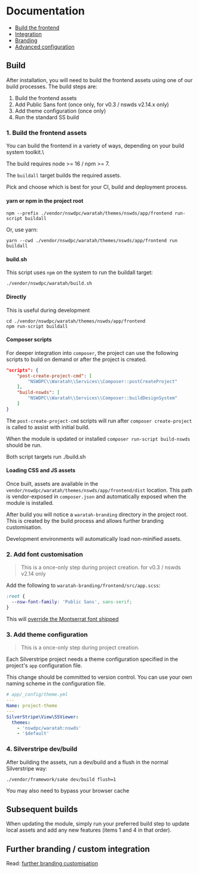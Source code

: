 # Documentation

+ [Build the frontend](./#build-the-frontend)
+ [Integration](./002_integration.md)
+ [Branding](./100_branding.md)
+ [Advanced configuration](./101_advanced_configuration)

## Build

After installation, you will need to build the frontend assets using one of our build processes. The build steps are:

1. Build the frontend assets
1. Add Public Sans font (once only, for v0.3 / nswds v2.14.x only)
1. Add theme configuration (once only)
1. Run the standard SS build

### 1. Build the frontend assets 

You can build the frontend in a variety of ways, depending on your build system toolkit.\

The build requires node >= 16 / npm >= 7.

The `buildall` target builds the required assets.

Pick and choose which is best for your CI, build and deployment process.

#### yarn or npm in the project root

```shell
npm --prefix ./vendor/nswdpc/waratah/themes/nswds/app/frontend run-script buildall
```

Or, use yarn:

```shell
yarn --cwd ./vendor/nswdpc/waratah/themes/nswds/app/frontend run buildall
```

#### build.sh

This script uses `npm` on the system to run the buildall target:

```shell
./vendor/nswdpc/waratah/build.sh
```

#### Directly

This is useful during development

```shell
cd ./vendor/nswdpc/waratah/themes/nswds/app/frontend
npm run-script buildall
```

#### Composer scripts

For deeper integration into `composer`, the project can use the following scripts to build on demand or after the project is created.

```json
"scripts": {
    "post-create-project-cmd": [
        "NSWDPC\\Waratah\\Services\\Composer::postCreateProject"
    ],
    "build-nswds": [
        "NSWDPC\\Waratah\\Services\\Composer::buildDesignSystem"
    ]
}
```

The `post-create-project-cmd` scripts will run after `composer create-project` is called to assist with initial build.

When the module is updated or installed `composer run-script build-nswds` should be run.

Both script targets run ./build.sh


#### Loading CSS and JS assets

Once built, assets are available in the `vendor/nswdpc/waratah/themes/nswds/app/frontend/dist` location. This path is vendor-exposed in `composer.json` and automatically exposed when the module is installed.

After build you will notice a `waratah-branding` directory in the project root. This is created by the build process and allows further branding customisation.

Development environments will automatically load non-minified assets.

### 2. Add font customisation

> This is a once-only step during project creation. for v0.3 / nswds v2.14 only

Add the following to `waratah-branding/frontend/src/app.scss`:

```css
:root {
  --nsw-font-family: 'Public Sans', sans-serif;
}
```

This will [override the Montserrat font shipped](https://github.com/digitalnsw/nsw-design-system-v2/blob/master/src/global/scss/settings/_theme.scss#L35)

### 3. Add theme configuration

> This is a once-only step during project creation.

Each Silverstripe project needs a theme configuration specified in the project's `app` configuration file.

This change should be committed to version control. You can use your own naming scheme in the configuration file.

```yaml
# app/_config/theme.yml
---
Name: project-theme
---
SilverStripe\View\SSViewer:
  themes:
    - 'nswdpc/waratah:nswds'
    - '$default'
```

### 4. Silverstripe dev/build

After building the assets, run a dev/build and a flush in the normal Silverstripe way:

```shell
./vendor/framework/sake dev/build flush=1
```

You may also need to bypass your browser cache

## Subsequent builds

When updating the module, simply run your preferred build step to update local assets and add any new features (items 1 and 4 in that order).

## Further branding / custom integration

Read: [further branding customisation](./100_branding.md)
